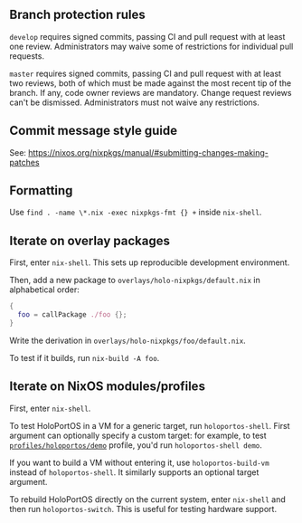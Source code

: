 ## Branch protection rules

`develop` requires signed commits, passing CI and pull request with at least
one review. Administrators may waive some of restrictions for individual pull
requests.

`master` requires signed commits, passing CI and pull request with at least two
reviews, both of which must be made against the most recent tip of the branch.
If any, code owner reviews are mandatory. Change request reviews can't be
dismissed. Administrators must not waive any restrictions.

## Commit message style guide

See: https://nixos.org/nixpkgs/manual/#submitting-changes-making-patches

## Formatting

Use `find . -name \*.nix -exec nixpkgs-fmt {} +` inside `nix-shell`.

## Iterate on overlay packages

First, enter `nix-shell`. This sets up reproducible development environment.

Then, add a new package to `overlays/holo-nixpkgs/default.nix` in alphabetical order:

```nix
{
  foo = callPackage ./foo {};
}
```

Write the derivation in `overlays/holo-nixpkgs/foo/default.nix`.

To test if it builds, run `nix-build -A foo`.

## Iterate on NixOS modules/profiles

First, enter `nix-shell`.

To test HoloPortOS in a VM for a generic target, run `holoportos-shell`. First
argument can optionally specify a custom target: for example, to test
[`profiles/holoportos/demo`](profiles/holoportos/demo/default.nix) profile,
you'd run `holoportos-shell demo`.

If you want to build a VM without entering it, use `holoportos-build-vm`
instead of `holoportos-shell`. It similarly supports an optional target
argument.

To rebuild HoloPortOS directly on the current system, enter `nix-shell` and
then run `holoportos-switch`. This is useful for testing hardware support.
